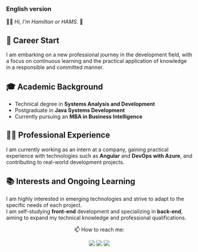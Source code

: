 
### English version
👋🏻 <em> Hi, I'm Hamilton or HAMS. </em>👾
## 💼 Career Start  
I am embarking on a new professional journey in the development field, with a focus on continuous learning and the practical application of knowledge in a responsible and committed manner.

## 🎓 Academic Background  
- Technical degree in **Systems Analysis and Development**  
- Postgraduate in **Java Systems Development**  
- Currently pursuing an **MBA in Business Intelligence**

## 🧑‍💻 Professional Experience  
I am currently working as an intern at a company, gaining practical experience with technologies such as **Angular** and **DevOps with Azure**, and contributing to real-world development projects.

## 📚 Interests and Ongoing Learning  
I am highly interested in emerging technologies and strive to adapt to the specific needs of each project.  
I am self-studying **front-end** development and specializing in **back-end**, aiming to expand my technical knowledge and professional qualifications.

 <div align = 'center'>
  <p>📫 How to reach me: </p>
  <a href = "https://mail.google.com/mail/u/0/?tab=rm&ogbl#inbox?compose=CllgCHrhVSwZQbpkLdfzbhWVvQSCsPSNvpzFvgQhhlKknJmPLRHwxZhBFXDZLcNTPsLksCFlJwg"><img src="https://img.shields.io/badge/Gmail-D14836?style=for-the-badge&logo=gmail&logoColor=white" {target="_blank"} rel="noopener noreferrer"></a>
  <a href="https://www.linkedin.com/in/hamilton-rodrigues/" target="_blank" rel="noopener noreferrer"><img src="https://img.shields.io/badge/-LinkedIn-%230077B5?style=for-the-badge&logo=linkedin&logoColor=white" {target="_blank"}></a>
  <a href="https://www.instagram.com/hams_rodrigues/" target="_blank" rel="noopener noreferrer"><img src="https://img.shields.io/badge/-Instagram-%23E4405F?style=for-the-badge&logo=instagram&logoColor=white" target="_blank"></a>
 </div>
 

